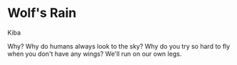 # Wolf's Rain

Kiba

Why? Why do humans always look to the sky? Why do you try so hard to fly when you don't have any wings? We'll run on our own legs.